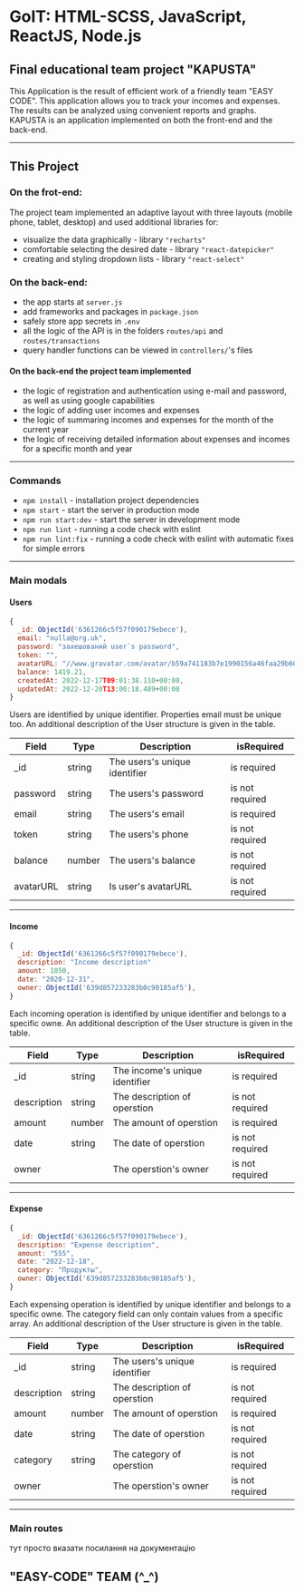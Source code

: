 
# GoIT: HTML-SCSS, JavaScript, ReactJS, Node.js 

## Final educational team project "KAPUSTA"
This Application is the result of efficient work of a friendly team "EASY CODE". This application allows you to track your incomes and expenses. The results can be analyzed using convenient reports and graphs. KAPUSTA is an application implemented on both the front-end and the back-end.

***
## This Project
### On the frot-end:
Тhe project team implemented an adaptive layout with three layouts (mobile phone, tablet, desktop) and used additional libraries for:
+ visualize the data graphically - library `"recharts"`
+ comfortable selecting the desired date - library `"react-datepicker"`
+ creating and styling dropdown lists - library `"react-select"`

### On the back-end:
+ the app starts at `server.js`
+ add frameworks and packages in `package.json`
+ safely store app secrets in `.env`
+ all the logic of the API is in the folders `routes/api` and `routes/transactions`
+ query handler functions can be viewed in  `controllers/`'s files
  
#### On the back-end the project team implemented
+ the logic of registration and authentication using e-mail and password, as well as using google capabilities
+ the logic of adding user incomes and expenses 
+ the logic of summaring incomes and expenses for the month of the current year 
+ the logic of receiving detailed information about expenses and incomes for a specific month and year

***
### Commands

- `npm install` - installation project dependencies
- `npm start` - start the server in production mode 
- `npm run start:dev` - start the server in development mode
- `npm run lint` - running a code check with eslint
- `npm run lint:fix` - running a code check with eslint with automatic fixes for simple errors

***
### Main modals
#### Users

```javaScript
{
  _id: ObjectId('6361266c5f57f090179ebece'),
  email: "nulla@org.uk",
  password: "захешований user`s password",
  token: "",
  avatarURL: "//www.gravatar.com/avatar/b59a741183b7e1990156a46faa29b60c",
  balance: 1419.21,
  createdAt: 2022-12-17T09:01:38.110+00:00, 
  updatedAt: 2022-12-20T13:00:18.489+00:00  
}
```

Users are identified by unique identifier. Properties email must be unique too. An additional description of the User structure is given in the table.

Field   |  Type  |   Description              | isRequired
--------|--------|----------------------------|------------
_id     |string  |The users's unique identifier|is required
password|string  |The users's password    |is not required
email   |string  |The users's email       |is required
token   |string  |The users's phone       |is not required
balance |number  |The users's balance     |is not required
avatarURL|string |Is user's avatarURL     |is not required

***
#### Income

```javaScript
{
  _id: ObjectId('6361266c5f57f090179ebece'),
  description: "Income description"
  amount: 1050,  
  date: "2020-12-31",
  owner: ObjectId('639d857233283b0c90185af5'), 
}
```

Each incoming operation is identified by unique identifier and belongs to a specific owne.  An additional description of the User structure is given in the table.

Field      |  Type  |   Description                | isRequired
-----------|--------|------------------------------|------------
_id        |string  |The income's unique identifier|is required
description|string  |The description of operstion  |is not required
amount     |number  |The amount of operstion       |is required
date       |string  |The date of operstion         |is not required
owner      |        |The operstion's owner         |is not required

***
#### Expense

```javaScript
{
  _id: ObjectId('6361266c5f57f090179ebece'),
  description: "Expense description",
  amount: "555",  
  date: "2022-12-18",
  category: "Продукты",
  owner: ObjectId('639d857233283b0c90185af5'), 
}
```

Each expensing operation is identified by unique identifier and belongs to a specific owne.  The category field can only contain values from a specific array. An additional description of the User structure is given in the table. 

Field      |  Type  |   Description               | isRequired
-----------|--------|-----------------------------|------------
_id        |string  |The users's unique identifier|is required
description|string  |The description of operstion |is not required
amount     |number  |The amount of operstion      |is required
date       |string  |The date of operstion        |is not required
category   |string  |The category of operstion    |is not required
owner      |        |The operstion's owner        |is not required

***
### Main routes
 тут просто вказати посилання на документацію

 ##  "EASY-CODE" TEAM     **(^_^)**



